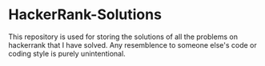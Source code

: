 # HackerRank-Solutions

This repository is used for storing the solutions of all the problems on hackerrank that I have solved. Any resemblence to someone else's code or coding style is purely unintentional.
